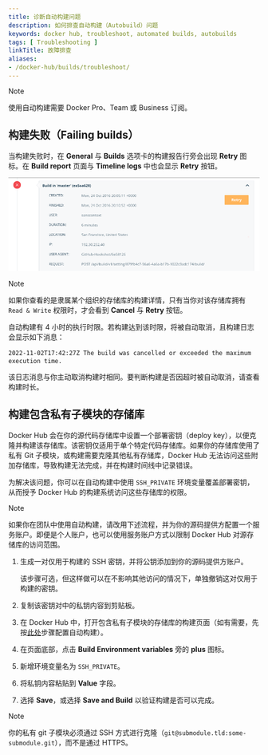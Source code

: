 ```yaml
---
title: 诊断自动构建问题
description: 如何排查自动构建（Autobuild）问题
keywords: docker hub, troubleshoot, automated builds, autobuilds
tags: [ Troubleshooting ]
linkTitle: 故障排查
aliases:
- /docker-hub/builds/troubleshoot/
---
```


> [!NOTE]
>
> 使用自动构建需要 Docker Pro、Team 或 Business 订阅。

## 构建失败（Failing builds）

当构建失败时，在 **General** 与 **Builds** 选项卡的构建报告行旁会出现 **Retry** 图标。在 **Build report** 页面与 **Timeline logs** 中也会显示 **Retry** 按钮。

![时间线视图，展示重试构建按钮](images/retry-build.png)

> [!NOTE]
>
> 如果你查看的是隶属某个组织的存储库的构建详情，只有当你对该存储库拥有 `Read & Write` 权限时，才会看到 **Cancel** 与 **Retry** 按钮。

自动构建有 4 小时的执行时限。若构建达到该时限，将被自动取消，且构建日志会显示如下消息：

```text
2022-11-02T17:42:27Z The build was cancelled or exceeded the maximum execution time.
```

该日志消息与你主动取消构建时相同。要判断构建是否因超时被自动取消，请查看构建时长。

## 构建包含私有子模块的存储库

Docker Hub 会在你的源代码存储库中设置一个部署密钥（deploy key），以便克隆并构建该存储库。该密钥仅适用于单个特定代码存储库。如果你的存储库使用了私有 Git 子模块，或构建需要克隆其他私有存储库，Docker Hub 无法访问这些附加存储库，导致构建无法完成，并在构建时间线中记录错误。

为解决该问题，你可以在自动构建中使用 `SSH_PRIVATE` 环境变量覆盖部署密钥，从而授予 Docker Hub 的构建系统访问这些存储库的权限。

> [!NOTE]
>
> 如果你在团队中使用自动构建，请改用下述流程，并为你的源码提供方配置一个服务账户。即便是个人账户，也可以使用服务账户方式以限制 Docker Hub 对源存储库的访问范围。

1. 生成一对仅用于构建的 SSH 密钥，并将公钥添加到你的源码提供方账户。

    该步骤可选，但这样做可以在不影响其他访问的情况下，单独撤销这对仅用于构建的密钥。

2. 复制该密钥对中的私钥内容到剪贴板。
3. 在 Docker Hub 中，打开包含私有子模块的存储库的构建页面（如有需要，先按[此处](index.md#configure-automated-builds)步骤配置自动构建）。
4. 在页面底部，点击 **Build Environment variables** 旁的 **plus** 图标。
5. 新增环境变量名为 `SSH_PRIVATE`。
6. 将私钥内容粘贴到 **Value** 字段。
7. 选择 **Save**，或选择 **Save and Build** 以验证构建是否可以完成。

> [!NOTE]
>
> 你的私有 git 子模块必须通过 SSH 方式进行克隆（`git@submodule.tld:some-submodule.git`），而不是通过 HTTPS。
